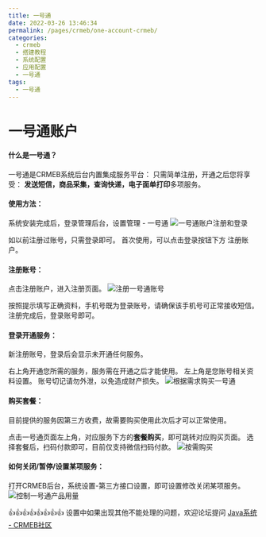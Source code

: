 ```yaml
---
title: 一号通
date: 2022-03-26 13:46:34
permalink: /pages/crmeb/one-account-crmeb/
categories:
  - crmeb
  - 搭建教程
  - 系统配置
  - 应用配置
  - 一号通
tags:
  - 一号通
---
```

# **一号通账户**

#### **什么是一号通？**

一号通是CRMEB系统后台内置集成服务平台：
只需简单注册，开通之后您将享受：
**发送短信，商品采集，查询快递，电子面单打印**多项服务。

#### **使用方法：**

系统安装完成后，登录管理后台，设置管理 - 一号通
![一号通账户注册和登录](http://pic.xbdzz.cn/write/202203301749239.png)

如以前注册过账号，只需登录即可。
首次使用，可以点击登录按钮下方 注册账户。

#### **注册账号：**

点击注册账户，进入注册页面。
![注册一号通账号](http://pic.xbdzz.cn/write/202203301750328.png)

按照提示填写正确资料，手机号既为登录账号，请确保该手机号可正常接收短信。
注册完成后，登录账号即可。

#### **登录开通服务：**

新注册账号，登录后会显示未开通任何服务。

右上角开通您所需的服务，服务需在开通之后才能使用。
左上角是您账号相关资料设置。
账号切记请勿外泄，以免造成财产损失。
![根据需求购买一号通](http://pic.xbdzz.cn/write/202203301754208.png)

#### **购买套餐：**

目前提供的服务因第三方收费，故需要购买使用此次后才可以正常使用。

点击一号通页面左上角，对应服务下方的**套餐购买**，即可跳转对应购买页面。
选择套餐后，扫码付款即可，目前仅支持微信扫码付款。
![按需购买](http://pic.xbdzz.cn/write/202203301755286.png)

#### **如何关闭/暂停/设置某项服务：**

打开CRMEB后台，系统设置-第三方接口设置，即可设置修改关闭某项服务。
![控制一号通产品用量](http://pic.xbdzz.cn/write/202203301756913.png)

👍👍👍👍👍👍👍👍 设置中如果出现其他不能处理的问题，欢迎论坛提问 [Java系统 - CRMEB社区](https://q.crmeb.com/?categoryId=122&sequence=0)